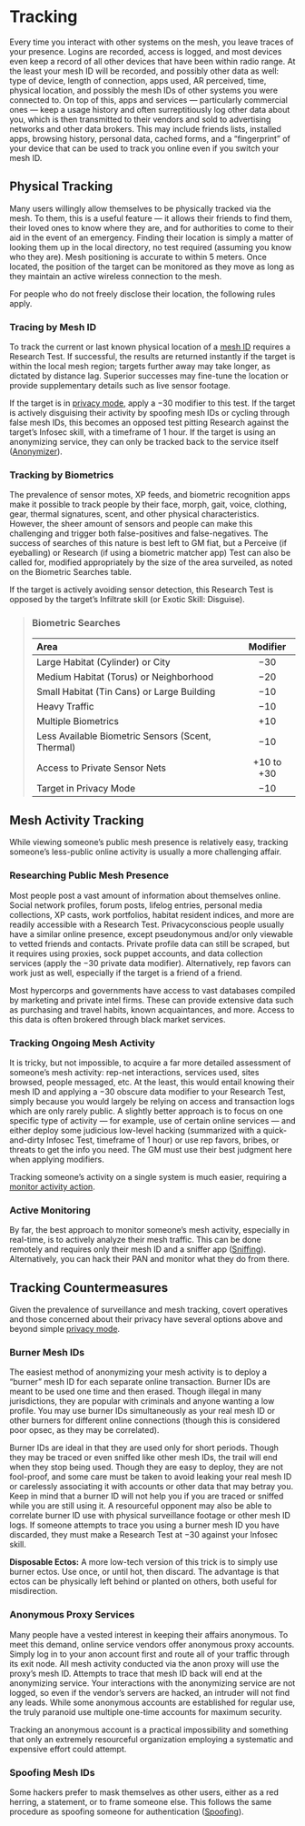 # Tracking

Every time you interact with other systems on the mesh, you leave traces of your presence. Logins are recorded, access is logged, and most devices even keep a record of all other devices that have been within radio range. At the least your mesh ID will be recorded, and possibly other data as well: type of device, length of connection, apps used, AR perceived, time, physical location, and possibly the mesh IDs of other systems you were connected to. On top of this, apps and services — particularly commercial ones — keep a usage history and often surreptitiously log other data about you, which is then transmitted to their vendors and sold to advertising networks and other data brokers. This may include friends lists, installed apps, browsing history, personal data, cached forms, and a “fingerprint” of your device that can be used to track you online even if you switch your mesh ID.

## Physical Tracking

Many users willingly allow themselves to be physically tracked via the mesh. To them, this is a useful feature — it allows their friends to find them, their loved ones to know where they are, and for authorities to come to their aid in the event of an emergency. Finding their location is simply a matter of looking them up in the local directory, no test required (assuming you know who they are). Mesh positioning is accurate to within 5 meters. Once located, the position of the target can be monitored as they move as long as they maintain an active wireless connection to the mesh.

For people who do not freely disclose their location, the following rules apply.

### Tracing by Mesh ID

To track the current or last known physical location of a [mesh ID](../13/05-authentication-and-encryption.md#mesh-id) requires a Research Test. If successful, the results are returned instantly if the target is within the local mesh region; targets further away may take longer, as dictated by distance lag. Superior successes may fine-tune the location or provide supplementary details such as live sensor footage.

If the target is in [privacy mode](../13/01-everyware.md#privacy-mode), apply a −30 modifier to this test. If the target is actively disguising their activity by spoofing mesh IDs or cycling through false mesh IDs, this becomes an opposed test pitting Research against the target’s Infosec skill, with a timeframe of 1 hour. If the target is using an anonymizing service, they can only be tracked back to the service itself ([Anonymizer](../16/04-services.md#mesh-services)).

### Tracking by Biometrics

The prevalence of sensor motes, XP feeds, and biometric recognition apps make it possible to track people by their face, morph, gait, voice, clothing, gear, thermal signatures, scent, and other physical characteristics. However, the sheer amount of sensors and people can make this challenging and trigger both false-positives and false-negatives. The success of searches of this nature is best left to GM fiat, but a Perceive (if eyeballing) or Research (if using a biometric matcher app) Test can also be called for, modified appropriately by the size of the area surveiled, as noted on the Biometric Searches table.

If the target is actively avoiding sensor detection, this Research Test is opposed by the target’s Infiltrate skill (or Exotic Skill: Disguise).

<blockquote class="table">

### Biometric Searches

| Area                                              |  Modifier  |
| :------------------------------------------------ | :--------: |
| Large Habitat (Cylinder) or City                  |    −30     |
| Medium Habitat (Torus) or Neighborhood            |    −20     |
| Small Habitat (Tin Cans) or Large Building        |    −10     |
| Heavy Traffic                                     |    −10     |
| Multiple Biometrics                               |    +10     |
| Less Available Biometric Sensors (Scent, Thermal) |    −10     |
| Access to Private Sensor Nets                     | +10 to +30 |
| Target in Privacy Mode                            |    −10     |

</blockquote>

## Mesh Activity Tracking

While viewing someone’s public mesh presence is relatively easy, tracking someone’s less-public online activity is usually a more challenging affair.

### Researching Public Mesh Presence

Most people post a vast amount of information about themselves online. Social network profiles, forum posts, lifelog entries, personal media collections, XP casts, work portfolios, habitat resident indices, and more are readily accessible with a Research Test. Privacyconscious people usually have a similar online presence, except pseudonymous and/or only viewable to vetted friends and contacts. Private profile data can still be scraped, but it requires using proxies, sock puppet accounts, and data collection services (apply the −30 private data modifier). Alternatively, rep favors can work just as well, especially if the target is a friend of a friend.

Most hypercorps and governments have access to vast databases compiled by marketing and private intel firms. These can provide extensive data such as purchasing and travel habits, known acquaintances, and more. Access to this data is often brokered through black market services.

### Tracking Ongoing Mesh Activity

It is tricky, but not impossible, to acquire a far more detailed assessment of someone’s mesh activity: rep-net interactions, services used, sites browsed, people messaged, etc. At the least, this would entail knowing their mesh ID and applying a −30 obscure data modifier to your Research Test, simply because you would largely be relying on access and transaction logs which are only rarely public. A slightly better approach is to focus on one specific type of activity — for example, use of certain online services — and either deploy some judicious low-level hacking (summarized with a quick-and-dirty Infosec Test, timeframe of 1 hour) or use rep favors, bribes, or threats to get the info you need. The GM must use their best judgment here when applying modifiers.

Tracking someone’s activity on a single system is much easier, requiring a [monitor activity action](../13/06-mesh-actions.md#security-actions).

### Active Monitoring

By far, the best approach to monitor someone’s mesh activity, especially in real-time, is to actively analyze their mesh traffic. This can be done remotely and requires only their mesh ID and a sniffer app ([Sniffing](../13/04-devices-apps-and-links.md#sniffing)). Alternatively, you can hack their PAN and monitor what they do from there.

## Tracking Countermeasures

Given the prevalence of surveillance and mesh tracking, covert operatives and those concerned about their privacy have several options above and beyond simple [privacy mode](../13/01-everyware.md#privacy-mode).

### Burner Mesh IDs

The easiest method of anonymizing your mesh activity is to deploy a “burner” mesh ID for each separate online transaction. Burner IDs are meant to be used one time and then erased. Though illegal in many jurisdictions, they are popular with criminals and anyone wanting a low profile. You may use burner IDs simultaneously as your real mesh ID or other burners for different online connections (though this is considered poor opsec, as they may be correlated).

Burner IDs are ideal in that they are used only for short periods. Though they may be traced or even sniffed like other mesh IDs, the trail will end when they stop being used. Though they are easy to deploy, they are not fool-proof, and some care must be taken to avoid leaking your real mesh ID or carelessly associating it with accounts or other data that may betray you. Keep in mind that a burner ID will not help you if you are traced or sniffed while you are still using it. A resourceful opponent may also be able to correlate burner ID use with physical surveillance footage or other mesh ID logs. If someone attempts to trace you using a burner mesh ID you have discarded, they must make a Research Test at −30 against your Infosec skill.

**Disposable Ectos:** A more low-tech version of this trick is to simply use burner ectos. Use once, or until hot, then discard. The advantage is that ectos can be physically left behind or planted on others, both useful for misdirection.

### Anonymous Proxy Services

Many people have a vested interest in keeping their affairs anonymous. To meet this demand, online service vendors offer anonymous proxy accounts. Simply log in to your anon account first and route all of your traffic through its exit node. All mesh activity conducted via the anon proxy will use the proxy’s mesh ID. Attempts to trace that mesh ID back will end at the anonymizing service. Your interactions with the anonymizing service are not logged, so even if the vendor’s servers are hacked, an intruder will not find any leads. While some anonymous accounts are established for regular use, the truly paranoid use multiple one-time accounts for maximum security.

Tracking an anonymous account is a practical impossibility and something that only an extremely resourceful organization employing a systematic and expensive effort could attempt.

### Spoofing Mesh IDs

Some hackers prefer to mask themselves as other users, either as a red herring, a statement, or to frame someone else. This follows the same procedure as spoofing someone for authentication ([Spoofing](../13/05-authentication-and-encryption.md#spoofing)).
